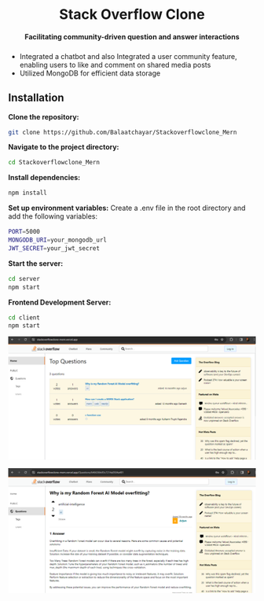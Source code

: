<div align="center">
  <h1 align = "center"> Stack Overflow Clone</h1>
  
  <h4 align = "center">Facilitating community-driven question and answer interactions</h4>

 
</div>

###

- Integrated a chatbot and also Integrated a user community feature, enabling users to like and comment on shared media posts
- Utilized MongoDB for efficient data storage

## Installation



   **Clone the repository:**

   ```bash
   git clone https://github.com/Balaatchayar/Stackoverflowclone_Mern
```

  **Navigate to the project directory:**

   ```bash
   cd Stackoverflowclone_Mern
```



  **Install dependencies:**

   ```bash
   npm install
```




  **Set up environment variables:**
Create a .env file in the root directory and add the following variables:
   ```bash
PORT=5000
MONGODB_URI=your_mongodb_url
JWT_SECRET=your_jwt_secret
```



**Start the server:**

   ```bash
cd server
npm start
```



**Frontend Development Server:**

   ```bash
cd client
npm start
```

![Project Screenshot](./client/src/assets/Screenshot1.png)

![Project Screenshot](./client/src/assets/Screenshot2.png)
